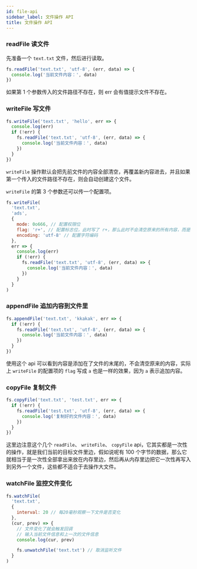 ```yaml
---
id: file-api
sidebar_label: 文件操作 API
title: 文件操作 API
---
```


### readFile 读文件

先准备一个 `text.txt` 文件，然后进行读取。

```js
fs.readFile('text.txt', 'utf-8', (err, data) => {
  console.log('当前文件内容：', data)
})
```

如果第 1 个参数传入的文件路径不存在，则 err 会有值提示文件不存在。

### writeFile 写文件

```js
fs.writeFile('text.txt', 'hello', err => {
  console.log(err)
  if (!err) {
    fs.readFile('text.txt', 'utf-8', (err, data) => {
      console.log('当前文件内容：', data)
    })
  }
})
```

`writeFile` 操作默认会把先前文件的内容全部清空，再覆盖新内容进去，并且如果第一个传入的文件路径不存在，则会自动创建这个文件。

`writeFile` 的第 3 个参数还可以传一个配置项。

```js
fs.writeFile(
  'text.txt',
  'ads',
  {
    mode: 0o666, // 配置权限位
    flag: 'r+', // 配置标志位，此时写了 r+，那么此时不会清空原来的所有内容，而是覆盖一部分进去
    encoding: 'utf-8' // 配置字符编码
  },
  err => {
    console.log(err)
    if (!err) {
      fs.readFile('text.txt', 'utf-8', (err, data) => {
        console.log('当前文件内容：', data)
      })
    }
  }
)
```

### appendFile 追加内容到文件里

```js
fs.appendFile('text.txt', 'kkakak', err => {
  if (!err) {
    fs.readFile('text.txt', 'utf-8', (err, data) => {
      console.log('当前文件内容：', data)
    })
  }
})
```

使用这个 api 可以看到内容是添加在了文件的末尾的，不会清空原来的内容，实际上 `writeFile` 的配置项的 `flag` 写成 `a` 也是一样的效果，因为 `a` 表示追加内容。

### copyFile 复制文件

```js
fs.copyFile('text.txt', 'test.txt', err => {
  if (!err) {
    fs.readFile('test.txt', 'utf-8', (err, data) => {
      console.log('复制好的文件内容：', data)
    })
  }
})
```

这里边注意这个几个 `readFile`、 `writeFile`、 `copyFile` api，它其实都是一次性的操作，就是我们当前的目标文件里边，假如说呢有 100 个字节的数据，那么它就相当于是一次性全部拿出来放在内存里边，然后再从内存里边把它一次性再写入到另外一个文件，这些都不适合于去操作大文件。

### watchFile 监控文件变化

```js
fs.watchFile(
  'text.txt',
  {
    interval: 20 // 每20毫秒观察一下文件是否变化
  },
  (cur, prev) => {
    // 文件变化了就会触发回调
    // 输入当前文件信息和上一次的文件信息
    console.log(cur, prev)

    fs.unwatchFile('text.txt') // 取消监听文件
  }
)
```
